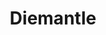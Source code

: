---
title: Diemantle
categories:
- radio
- digital
- press
tags:
- artist
position: 2
image:
is-featured:
is-front:
website:
facebook: https://www.facebook.com/DieMantle/
twitter: https://twitter.com/DieMantle
instagram: https://www.instagram.com/diemantle/
spotify: https://open.spotify.com/artist/64aRqnAjPU78mAA9MQZU0n
soundcloud: https://soundcloud.com/diemantle
youtube:
apple:
layout: client
---